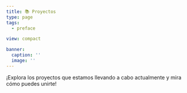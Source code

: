 ```yaml
---
title: 📚 Proyectos
type: page
tags:
  - preface

view: compact

banner:
  caption: ''
  image: ''
---
```


¡Explora los proyectos que estamos llevando a cabo actualmente y mira cómo puedes unirte!
